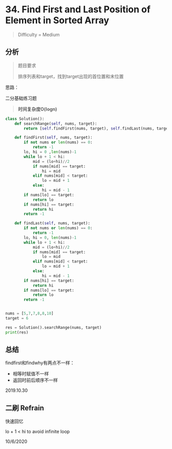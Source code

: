 # 34. Find First and Last Position of Element in Sorted Array
> Difficulty = Medium

## 分析

> 题目要求
> 
> 排序列表和target，找到target出现的首位置和末位置

思路：

二分基础练习题

> **时间复杂度O(logn)**


```python
class Solution():
    def searchRange(self, nums, target):
        return [self.findFirst(nums, target), self.findLast(nums, target)]

    def findFirst(self, nums, target):
        if not nums or len(nums) == 0:
            return -1
        lo, hi = 0 ,len(nums)-1
        while lo + 1 < hi:
            mid = (lo+hi)//2
            if nums[mid] == target:
                hi = mid
            elif nums[mid] < target:
                lo = mid + 1
            else:
                hi = mid - 1
        if nums[lo] == target:
            return lo
        if nums[hi] == target:
            return hi
        return -1

    def findLast(self, nums, target):
        if not nums or len(nums) == 0:
            return -1
        lo, hi = 0, len(nums)-1
        while lo + 1 < hi:
            mid = (lo+hi)//2
            if nums[mid] == target:
                lo = mid
            elif nums[mid] < target:
                lo = mid + 1
            else:
                hi = mid - 1
        if nums[hi] == target:
            return hi
        if nums[lo] == target:
            return lo
        return -1


nums = [5,7,7,8,8,10]
target = 6

res = Solution().searchRange(nums, target)
print(res)
```


## 总结

findfirst和findwhy有两点不一样：
- 相等时赋值不一样
- 返回时前后顺序不一样

2019.10.30


## 二刷 Refrain

快速回忆

lo + 1 < hi to avoid infinite loop

10/6/2020